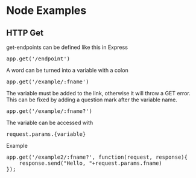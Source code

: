 # Node Examples

## HTTP Get

get-endpoints can be defined like this in Express
<pre>
app.get('/endpoint')
</pre>

A word can be turned into a variable with a colon
<pre>
app.get('/example/:fname')
</pre>

The variable must be added to the link, otherwise it will throw a GET error.
This can be fixed by adding a question mark after the variable name.
<pre>
app.get('/example/:fname?')
</pre>

The variable can be accessed with <pre>request.params.{variable}</pre>
Example
<pre>
app.get('/example2/:fname?', function(request, response){
    response.send("Hello, "+request.params.fname)
});
</pre>